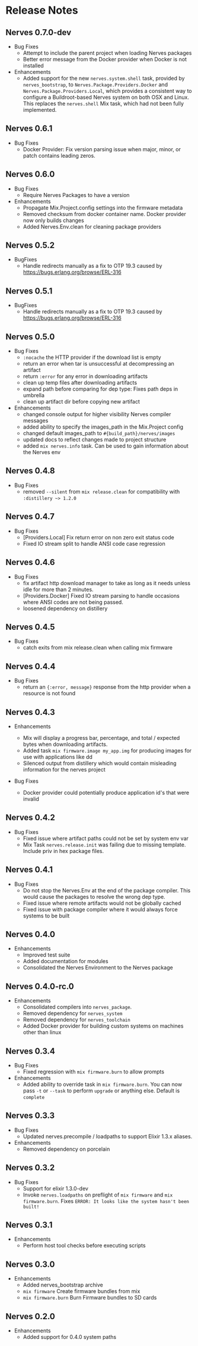 # Release Notes

## Nerves 0.7.0-dev
* Bug Fixes
  * Attempt to include the parent project when loading Nerves packages
  * Better error message from the Docker provider when Docker is not installed
* Enhancements
  * Added support for the new `nerves.system.shell` task, provided by
    `nerves_bootstrap`, to `Nerves.Package.Providers.Docker` and
    `Nerves.Package.Providers.Local`, which provides a consistent way to
    configure a Buildroot-based Nerves system on both OSX and Linux. This
    replaces the `nerves.shell` Mix task, which had not been fully implemented.

## Nerves 0.6.1
* Bug Fixes
  * Docker Provider: Fix version parsing issue when major, minor, or patch contains leading zeros.

## Nerves 0.6.0
* Bug Fixes
  * Require Nerves Packages to have a version
* Enhancements
  * Propagate Mix.Project.config settings into the firmware metadata
  * Removed checksum from docker container name. Docker provider now only builds changes
  * Added Nerves.Env.clean for cleaning package providers

## Nerves 0.5.2
* BugFixes
  * Handle redirects manually as a fix to OTP 19.3 caused by https://bugs.erlang.org/browse/ERL-316

## Nerves 0.5.1
* BugFixes
  * Handle redirects manually as a fix to OTP 19.3 caused by https://bugs.erlang.org/browse/ERL-316

## Nerves 0.5.0
* Bug Fixes
  * `:nocache` the HTTP provider if the download list is empty
  * return an error when tar is unsuccessful at decompressing an artifact
  * return `:error` for any error in downloading artifacts
  * clean up temp files after downloading artifacts
  * expand path before comparing for dep type: Fixes path deps in umbrella
  * clean up artifact dir before copying new artifact
* Enhancements
  * changed console output for higher visibility Nerves compiler messages
  * added ability to specify the images_path in the Mix.Project config
  * changed default images_path to `#{build_path}/nerves/images`
  * updated docs to reflect changes made to project structure
  * added `mix nerves.info` task. Can be used to gain information about the Nerves env

## Nerves 0.4.8
* Bug Fixes
  * removed `--silent` from `mix release.clean` for compatibility with `:distillery ~> 1.2.0`

## Nerves 0.4.7
* Bug Fixes
  * [Providers.Local] Fix return error on non zero exit status code
  * Fixed IO stream split to handle ANSI code case regression

## Nerves 0.4.6
* Bug Fixes
  * fix artifact http download manager to take as long as it needs unless idle for more than 2 minutes.
  * [Providers.Docker] Fixed IO stream parsing to handle occasions where ANSI codes are not being passed.
  * loosened dependency on distillery


## Nerves 0.4.5
* Bug Fixes
  * catch exits from mix release.clean when calling mix firmware

## Nerves 0.4.4
* Bug Fixes
  * return an `{:error, message}` response from the http provider when a resource is not found

## Nerves 0.4.3
* Enhancements
  * Mix will display a progress bar, percentage, and total / expected bytes when downloading artifacts.
  * Added task `mix firmware.image my_app.img` for producing images for use with applications like dd
  * Silenced output from distillery which would contain misleading information for the nerves project

* Bug Fixes
  * Docker provider could potentially produce application id's that were invalid


## Nerves 0.4.2
* Bug Fixes
  * Fixed issue where artifact paths could not be set by system env var
  * Mix Task `nerves.release.init` was failing due to missing template. Include priv in hex package files.

## Nerves 0.4.1
* Bug Fixes
  * Do not stop the Nerves.Env at the end of the package compiler. This would cause the packages to resolve the wrong dep type.
  * Fixed issue where remote artifacts would not be globally cached
  * Fixed issue with package compiler where it would always force systems to be built

## Nerves 0.4.0
* Enhancements
  * Improved test suite
  * Added documentation for modules
  * Consolidated the Nerves Environment to the Nerves package

## Nerves 0.4.0-rc.0
* Enhancements
  * Consolidated compilers into `nerves_package`.
  * Removed dependency for `nerves_system`
  * Removed dependency for `nerves_toolchain`
  * Added Docker provider for building custom systems on machines other than linux

## Nerves 0.3.4
* Bug Fixes
  * Fixed regression with `mix firmware.burn` to allow prompts
* Enhancements
  * Added ability to override task in `mix firmware.burn`. You can now pass `-t` or `--task` to perform `upgrade` or anything else. Default is `complete`

## Nerves 0.3.3
* Bug Fixes
  * Updated nerves.precompile / loadpaths to support Elixir 1.3.x aliases.
* Enhancements
  * Removed dependency on porcelain

## Nerves 0.3.2
* Bug Fixes
  * Support for elixir 1.3.0-dev
  * Invoke `nerves.loadpaths` on preflight of `mix firmware` and `mix firmware.burn`. Fixes `ERROR: It looks like the system hasn't been built!`

## Nerves 0.3.1
* Enhancements
  * Perform host tool checks before executing scripts

## Nerves 0.3.0
* Enhancements
  * Added nerves_bootstrap archive
  * `mix firmware` Create firmware bundles from mix
  * `mix firmware.burn` Burn Firmware bundles to SD cards

## Nerves 0.2.0
* Enhancements
  * Added support for 0.4.0 system paths
